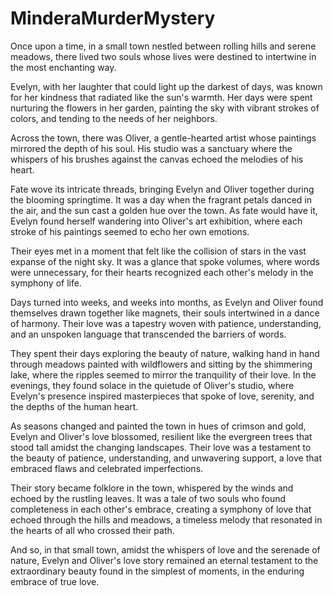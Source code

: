 # MinderaMurderMystery
Once upon a time, in a small town nestled between rolling hills and serene meadows, there lived two souls whose lives were destined to intertwine in the most enchanting way.

Evelyn, with her laughter that could light up the darkest of days, was known for her kindness that radiated like the sun's warmth. Her days were spent nurturing the flowers in her garden, painting the sky with vibrant strokes of colors, and tending to the needs of her neighbors.

Across the town, there was Oliver, a gentle-hearted artist whose paintings mirrored the depth of his soul. His studio was a sanctuary where the whispers of his brushes against the canvas echoed the melodies of his heart.

Fate wove its intricate threads, bringing Evelyn and Oliver together during the blooming springtime. It was a day when the fragrant petals danced in the air, and the sun cast a golden hue over the town. As fate would have it, Evelyn found herself wandering into Oliver's art exhibition, where each stroke of his paintings seemed to echo her own emotions.

Their eyes met in a moment that felt like the collision of stars in the vast expanse of the night sky. It was a glance that spoke volumes, where words were unnecessary, for their hearts recognized each other's melody in the symphony of life.

Days turned into weeks, and weeks into months, as Evelyn and Oliver found themselves drawn together like magnets, their souls intertwined in a dance of harmony. Their love was a tapestry woven with patience, understanding, and an unspoken language that transcended the barriers of words.

They spent their days exploring the beauty of nature, walking hand in hand through meadows painted with wildflowers and sitting by the shimmering lake, where the ripples seemed to mirror the tranquility of their love. In the evenings, they found solace in the quietude of Oliver's studio, where Evelyn's presence inspired masterpieces that spoke of love, serenity, and the depths of the human heart.

As seasons changed and painted the town in hues of crimson and gold, Evelyn and Oliver's love blossomed, resilient like the evergreen trees that stood tall amidst the changing landscapes. Their love was a testament to the beauty of patience, understanding, and unwavering support, a love that embraced flaws and celebrated imperfections.

Their story became folklore in the town, whispered by the winds and echoed by the rustling leaves. It was a tale of two souls who found completeness in each other's embrace, creating a symphony of love that echoed through the hills and meadows, a timeless melody that resonated in the hearts of all who crossed their path.

And so, in that small town, amidst the whispers of love and the serenade of nature, Evelyn and Oliver's love story remained an eternal testament to the extraordinary beauty found in the simplest of moments, in the enduring embrace of true love.
